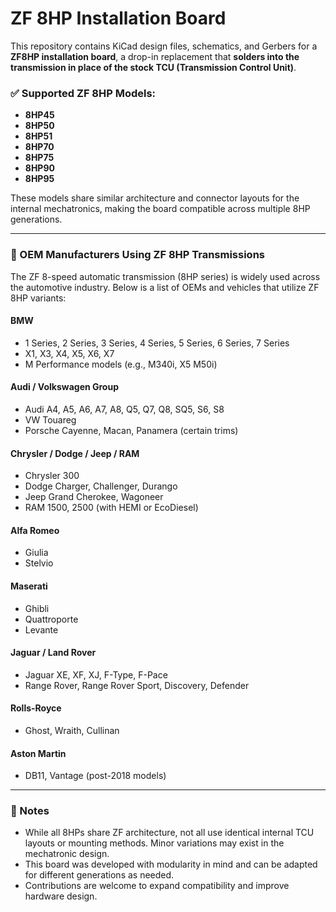 # ZF 8HP Installation Board

This repository contains KiCad design files, schematics, and Gerbers for a **ZF8HP installation board**, a drop-in replacement that **solders into the transmission in place of the stock TCU (Transmission Control Unit)**.

### ✅ Supported ZF 8HP Models:
- **8HP45**
- **8HP50**
- **8HP51**
- **8HP70**
- **8HP75**
- **8HP90**
- **8HP95**

These models share similar architecture and connector layouts for the internal mechatronics, making the board compatible across multiple 8HP generations.

---

### 🚗 OEM Manufacturers Using ZF 8HP Transmissions
The ZF 8-speed automatic transmission (8HP series) is widely used across the automotive industry. Below is a list of OEMs and vehicles that utilize ZF 8HP variants:

#### **BMW**
- 1 Series, 2 Series, 3 Series, 4 Series, 5 Series, 6 Series, 7 Series
- X1, X3, X4, X5, X6, X7
- M Performance models (e.g., M340i, X5 M50i)

#### **Audi / Volkswagen Group**
- Audi A4, A5, A6, A7, A8, Q5, Q7, Q8, SQ5, S6, S8
- VW Touareg
- Porsche Cayenne, Macan, Panamera (certain trims)

#### **Chrysler / Dodge / Jeep / RAM**
- Chrysler 300
- Dodge Charger, Challenger, Durango
- Jeep Grand Cherokee, Wagoneer
- RAM 1500, 2500 (with HEMI or EcoDiesel)

#### **Alfa Romeo**
- Giulia
- Stelvio

#### **Maserati**
- Ghibli
- Quattroporte
- Levante

#### **Jaguar / Land Rover**
- Jaguar XE, XF, XJ, F-Type, F-Pace
- Range Rover, Range Rover Sport, Discovery, Defender

#### **Rolls-Royce**
- Ghost, Wraith, Cullinan

#### **Aston Martin**
- DB11, Vantage (post-2018 models)

---

### 🧐 Notes
- While all 8HPs share ZF architecture, not all use identical internal TCU layouts or mounting methods. Minor variations may exist in the mechatronic design.
- This board was developed with modularity in mind and can be adapted for different generations as needed.
- Contributions are welcome to expand compatibility and improve hardware design.